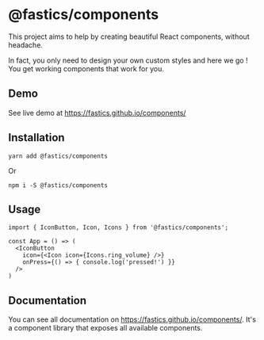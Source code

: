 # @fastics/components

This project aims to help by creating beautiful React components, without headache.

In fact, you only need to design your own custom styles and here we go ! You get working components
that work for you.

## Demo

See live demo at https://fastics.github.io/components/

## Installation

```shell
yarn add @fastics/components
```

Or

```shell
npm i -S @fastics/components
```

## Usage

```tsx
import { IconButton, Icon, Icons } from '@fastics/components';

const App = () => (
  <IconButton
    icon={<Icon icon={Icons.ring_volume} />}
    onPress={() => { console.log('pressed!') }}
  />
)
```

## Documentation
You can see all documentation on https://fastics.github.io/components/.
It's a component library that exposes all available components.
